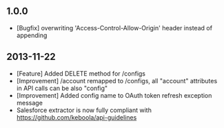 ## 1.0.0

* [Bugfix] overwriting 'Access-Control-Allow-Origin' header instead of appending

## 2013-11-22

* [Feature] Added DELETE method for /configs
* [Improvement] /account remapped to /configs, all "account" attributes in API calls can be also "config"
* [Improvement] Added config name to OAuth token refresh exception message
* Salesforce extractor is now fully compliant with https://github.com/keboola/api-guidelines